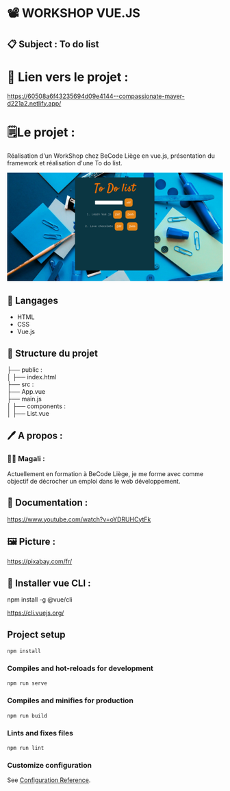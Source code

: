 # 📽️ WORKSHOP VUE.JS 
## 📋 Subject : To do list 

# 🔗 Lien vers le projet : 
https://60508a6f43235694d09e4144--compassionate-mayer-d221a2.netlify.app/

# 🗒Le projet :

Réalisation d'un WorkShop chez BeCode Liège en vue.js, présentation du framework et réalisation d'une To do list.

![<Visuel>](/src/assets/Capture.png)

## 🔧 Langages

* HTML
* CSS
* Vue.js

## 📁 Structure du projet

├── public :</br>
│ ├── index.html</br>
├── src :</br>
├── App.vue</br>
├── main.js</br>
│ ├── components :</br>
│ ├── List.vue</br>


## 🖊 A propos :

### 👩‍💻 Magali :

Actuellement en formation à BeCode Liège, je me forme avec comme objectif de décrocher un emploi dans le web développement. 

## 📌 Documentation :
https://www.youtube.com/watch?v=oYDRUHCytFk

## 🖼 Picture :
https://pixabay.com/fr/

## 💾 Installer vue CLI : 

npm install -g @vue/cli

https://cli.vuejs.org/


## Project setup
```
npm install
```

### Compiles and hot-reloads for development
```
npm run serve
```

### Compiles and minifies for production
```
npm run build
```

### Lints and fixes files
```
npm run lint
```

### Customize configuration
See [Configuration Reference](https://cli.vuejs.org/config/).
